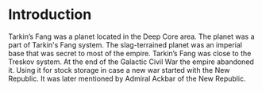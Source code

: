 # Introduction

Tarkin’s Fang was a planet located in the Deep Core area.
The planet was a part of Tarkin's Fang system.
The slag-terrained planet was an imperial base that was secret to most of the empire.
Tarkin’s Fang was close to the Treskov system.
At the end of the Galactic Civil War the empire abandoned it.
Using it for stock storage in case a new war started with the New Republic.
It was later mentioned by Admiral Ackbar of the New Republic.
